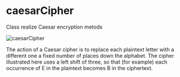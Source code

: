 # caesarCipher
Class realize Caesar encryption metods

![caesarCipher](https://cdn.discordapp.com/attachments/834769719823302666/864828939654135808/Caesar_cipher_left_shift_of_3.png)

The action of a Caesar cipher is to replace each plaintext letter with a different one a fixed number of places down the alphabet. The cipher illustrated here uses a left shift of three, so that (for example) each occurrence of E in the plaintext becomes B in the ciphertext. 
